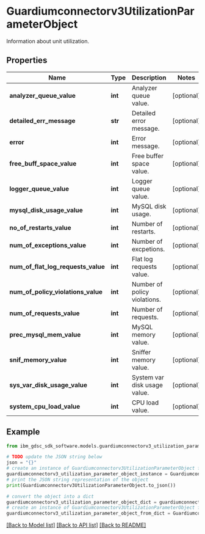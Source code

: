 # Guardiumconnectorv3UtilizationParameterObject

Information about unit utilization.

## Properties

Name | Type | Description | Notes
------------ | ------------- | ------------- | -------------
**analyzer_queue_value** | **int** | Analyzer queue value. | [optional] 
**detailed_err_message** | **str** | Detailed error message. | [optional] 
**error** | **int** | Error message. | [optional] 
**free_buff_space_value** | **int** | Free buffer space value. | [optional] 
**logger_queue_value** | **int** | Logger queue value. | [optional] 
**mysql_disk_usage_value** | **int** | MySQL disk usage. | [optional] 
**no_of_restarts_value** | **int** | Number of restarts. | [optional] 
**num_of_exceptions_value** | **int** | Number of excpetions. | [optional] 
**num_of_flat_log_requests_value** | **int** | Flat log requests value. | [optional] 
**num_of_policy_violations_value** | **int** | Number of policy violations. | [optional] 
**num_of_requests_value** | **int** | Number of requests. | [optional] 
**prec_mysql_mem_value** | **int** | MySQL memory value. | [optional] 
**snif_memory_value** | **int** | Sniffer memory value. | [optional] 
**sys_var_disk_usage_value** | **int** | System var disk usage value. | [optional] 
**system_cpu_load_value** | **int** | CPU load value. | [optional] 

## Example

```python
from ibm_gdsc_sdk_software.models.guardiumconnectorv3_utilization_parameter_object import Guardiumconnectorv3UtilizationParameterObject

# TODO update the JSON string below
json = "{}"
# create an instance of Guardiumconnectorv3UtilizationParameterObject from a JSON string
guardiumconnectorv3_utilization_parameter_object_instance = Guardiumconnectorv3UtilizationParameterObject.from_json(json)
# print the JSON string representation of the object
print(Guardiumconnectorv3UtilizationParameterObject.to_json())

# convert the object into a dict
guardiumconnectorv3_utilization_parameter_object_dict = guardiumconnectorv3_utilization_parameter_object_instance.to_dict()
# create an instance of Guardiumconnectorv3UtilizationParameterObject from a dict
guardiumconnectorv3_utilization_parameter_object_from_dict = Guardiumconnectorv3UtilizationParameterObject.from_dict(guardiumconnectorv3_utilization_parameter_object_dict)
```
[[Back to Model list]](../README.md#documentation-for-models) [[Back to API list]](../README.md#documentation-for-api-endpoints) [[Back to README]](../README.md)


